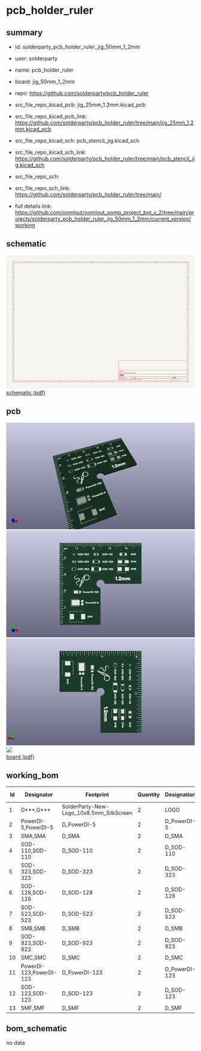 # pcb_holder_ruler
 
## summary 
* id: solderparty_pcb_holder_ruler_jig_50mm_1_2mm
* user: solderparty
* name: pcb_holder_ruler
* board: jig_50mm_1_2mm
* repo: https://github.com/solderparty/pcb_holder_ruler
* src_file_repo_kicad_pcb: jig_25mm_1.2mm.kicad_pcb
* src_file_repo_kicad_pcb_link: https://github.com/solderparty/pcb_holder_ruler/tree/main/jig_25mm_1.2mm.kicad_pcb
* src_file_repo_kicad_sch: pcb_stencil_jig.kicad_sch
* src_file_repo_kicad_sch_link: https://github.com/solderparty/pcb_holder_ruler/tree/main/pcb_stencil_jig.kicad_sch

* src_file_repo_sch: 
* src_file_repo_sch_link: https://github.com/solderparty/pcb_holder_ruler/tree/main/
* full details link: https://github.com/oomlout/oomlout_oomp_project_bot_v_2/tree/main/projects/solderparty_pcb_holder_ruler_jig_50mm_1_2mm/current_version/working  

## schematic  
![](working_schematic_600.png)  
[schematic (pdf)](working_schematic.pdf) 






















## pcb  
![](working_3d_600.png) 
![](working_3d_front_600.png)  
![](working_3d_back_600.png)  
![](working_600.png)  
[board (pdf)](working.pdf)  

## working_bom
| Id | Designator | Footprint | Quantity | Designation | Supplier and ref |  | None | 
| --- | --- | --- | --- | --- | --- | --- | --- | 
| 1 | G***,G*** | SolderParty-New-Logo_10x8.5mm_SilkScreen | 2 | LOGO |  |  | [''] | 
| 2 | PowerDI-5,PowerDI-5 | D_PowerDI-5 | 2 | D_PowerDI-5 |  |  | [''] | 
| 3 | SMA,SMA | D_SMA | 2 | D_SMA |  |  | [''] | 
| 4 | SOD-110,SOD-110 | D_SOD-110 | 2 | D_SOD-110 |  |  | [''] | 
| 5 | SOD-323,SOD-323 | D_SOD-323 | 2 | D_SOD-323 |  |  | [''] | 
| 6 | SOD-128,SOD-128 | D_SOD-128 | 2 | D_SOD-128 |  |  | [''] | 
| 7 | SOD-523,SOD-523 | D_SOD-523 | 2 | D_SOD-523 |  |  | [''] | 
| 8 | SMB,SMB | D_SMB | 2 | D_SMB |  |  | [''] | 
| 9 | SOD-923,SOD-923 | D_SOD-923 | 2 | D_SOD-923 |  |  | [''] | 
| 10 | SMC,SMC | D_SMC | 2 | D_SMC |  |  | [''] | 
| 11 | PowerDI-123,PowerDI-123 | D_PowerDI-123 | 2 | D_PowerDI-123 |  |  | [''] | 
| 12 | SOD-123,SOD-123 | D_SOD-123 | 2 | D_SOD-123 |  |  | [''] | 
| 13 | SMF,SMF | D_SMF | 2 | D_SMF |  |  | [''] | 


## bom_schematic
no data


